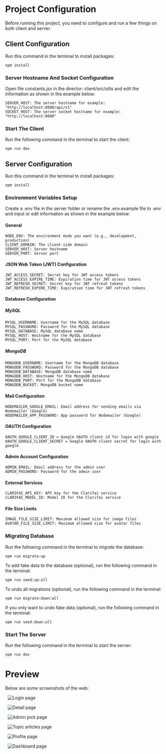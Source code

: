 # Project Configuration

Before running this project, you need to configure and run a few things on both client and server.

## Client Configuration

Run this command in the terminal to install packages:
```
npm install
```

### Server Hostname And Socket Configuration

Open file constants.jsx in the director: client/src/utils and edit the information as shown in the example below:

```
SERVER_HOST: The server hostname for example: "http://localhost:8080/api/v1"
SOCKET_HOST: The server socket hostname for example: "http://localhost:8080"
```

### Start The Client

Run the following command in the terminal to start the client:
```
npm run dev
```


## Server Configuration

Run this command in the terminal to install packages:
```
npm install
```

### Environment Variables Setup

Create a .env file in the server folder or rename the .env.example file to .env and input or edit information as shown in the example below:

#### General
```
NODE_ENV: The environment mode you want (e.g., development, production)
CLIENT_DOMAIN: The client-side domain
SERVER_HOST: Server hostname
SERVER_PORT: Server port
```

#### JSON Web Token (JWT) Configuration
```
JWT_ACCESS_SECRET: Secret key for JWT access tokens
JWT_ACCESS_EXPIRE_TIME: Expiration time for JWT access tokens
JWT_REFRESH_SECRET: Secret key for JWT refresh tokens
JWT_REFRESH_EXPIRE_TIME: Expiration time for JWT refresh tokens
```

#### Database Configuration

##### MySQL
```
MYSQL_USERNAME: Username for the MySQL database
MYSQL_PASSWORD: Password for the MySQL database
MYSQL_DATABASE: MySQL database name
MYSQL_HOST: Hostname for the MySQL database
MYSQL_PORT: Port for the MySQL database
```
##### MongoDB
```
MONGODB_USERNAME: Username for the MongoDB database
MONGODB_PASSWORD: Password for the MongoDB database
MONGODB_DATABASE: MongoDB database name
MONGODB_HOST: Hostname for the MongoDB database
MONGODB_PORT: Port for the MongoDB database
MONGODB_BUCKET: MongoDB bucket name
```

#### Mail Configuration
```
NODEMAILER_GOOGLE_EMAIL: Email address for sending emails via Nodemailer (Google)
NODEMAILER_APP_PASSWORD: App password for Nodemailer (Google)
```

#### OAUTH Configuration
```
OAUTH_GOOGLE_CLIENT_ID = Google OAUTH client id for login with google
OAUTH_GOOGLE_CLIENT_SECRET = Google OAUTH client secret for login with google
```

#### Admin Account Configuration
```
ADMIN_EMAIL: Email address for the admin user
ADMIN_PASSWORD: Password for the admin user
```

#### External Services
```
CLARIFAI_API_KEY: API key for the Clarifai service
CLARIFAI_MODEL_ID: Model ID for the Clarifai service
```
#### File Size Limits
```
IMAGE_FILE_SIZE_LIMIT: Maximum allowed size for image files
AVATAR_FILE_SIZE_LIMIT: Maximum allowed size for avatar files
```

### Migrating Database

Run the following command in the terminal to migrate the database:
```
npm run migrate:up
```
To add fake data to the database (optional), run the following command in the terminal:
```
npm run seed:up:all
```
To undo all migrations (optional), run the following command in the terminal:
```
npm run migrate:down:all
```
If you only want to undo fake data (optional), run the following command in the terminal:
```
npm run seed:down:all
```
### Start The Server

Run the following command in the terminal to start the server:
```
npm run dev
```

# Preview

Below are some screenshots of the web:

&nbsp; 
![Login page](https://drive.google.com/uc?export=view&id=1SNWqOYz2JQLXLIOHsBstjblHScBhcYxn "Home page") 
&nbsp;

&nbsp;
![Detail page](https://drive.google.com/uc?export=view&id=1pvTc3MQPx9vqFxwQmCRaed7-38zjhweR "Detail page") 
&nbsp;

&nbsp;
![Admin pick page](https://drive.google.com/uc?export=view&id=1kgXDtVW1tfmsFNMA0H0Mpy1nzrR-_DYU "Admin pick page")
&nbsp;

&nbsp;
![Topic articles page](https://drive.google.com/uc?export=view&id=18RPXK3YemuL6-N3kKxcFbVj48GusWOeN "Topic articles page")
&nbsp;

&nbsp;
![Profile page](https://drive.google.com/uc?export=view&id=18RL0_8n9ebE41K1J7qpM9d0dt9HAbjIp "Profile page")
&nbsp;

&nbsp;
![Dashboard page](https://drive.google.com/uc?export=view&id=1NPaslS62dJOvJpKbqB1eCcLzGdyh06Tz "Dashboard page")
&nbsp;

